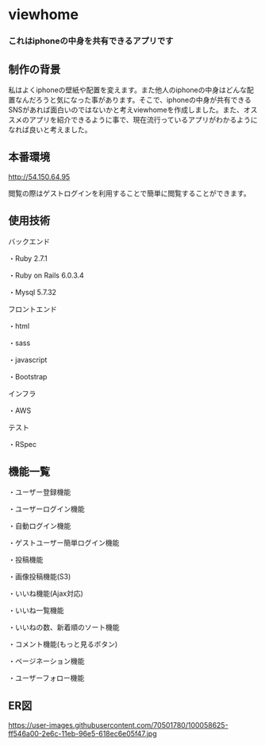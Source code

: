 # viewhome
### これはiphoneの中身を共有できるアプリです

## 制作の背景
私はよくiphoneの壁紙や配置を変えます。また他人のiphoneの中身はどんな配置なんだろうと気になった事があります。そこで、iphoneの中身が共有できるSNSがあれば面白いのではないかと考えviewhomeを作成しました。また、オススメのアプリを紹介できるように事で、現在流行っているアプリがわかるようになれば良いと考えました。

## 本番環境
http://54.150.64.95

閲覧の際はゲストログインを利用することで簡単に閲覧することができます。

## 使用技術
バックエンド

・Ruby 2.7.1

・Ruby on Rails 6.0.3.4

・Mysql 5.7.32

フロントエンド

・html

・sass

・javascript

・Bootstrap

インフラ

・AWS

テスト

・RSpec

## 機能一覧

・ユーザー登録機能

・ユーザーログイン機能

・自動ログイン機能

・ゲストユーザー簡単ログイン機能

・投稿機能

・画像投稿機能(S3)

・いいね機能(Ajax対応)

・いいね一覧機能

・いいねの数、新着順のソート機能

・コメント機能(もっと見るボタン)

・ページネーション機能

・ユーザーフォロー機能

## ER図
https://user-images.githubusercontent.com/70501780/100058625-ff546a00-2e6c-11eb-96e5-618ec6e05f47.jpg



